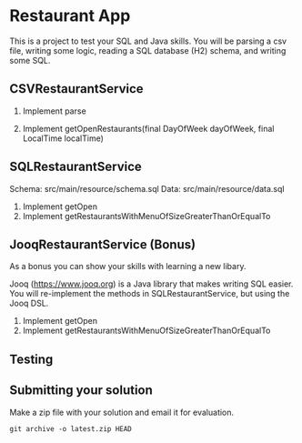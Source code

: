 # Restaurant App

This is a project to test your SQL and Java skills.  You will be parsing a csv file, writing some logic, reading a SQL database (H2) schema, and writing some SQL.


## CSVRestaurantService


1. Implement parse

2. Implement getOpenRestaurants(final DayOfWeek dayOfWeek, final LocalTime localTime)


## SQLRestaurantService

Schema: src/main/resource/schema.sql
Data:   src/main/resource/data.sql

1. Implement getOpen
2. Implement getRestaurantsWithMenuOfSizeGreaterThanOrEqualTo

## JooqRestaurantService (Bonus)

As a bonus you can show your skills with learning a new libary.

Jooq (https://www.jooq.org) is a Java library that makes writing SQL easier.
You will re-implement the methods in SQLRestaurantService, but using the Jooq DSL.

1. Implement getOpen
2. Implement getRestaurantsWithMenuOfSizeGreaterThanOrEqualTo

## Testing



## Submitting your solution

Make a zip file with your solution and email it for evaluation.

```
git archive -o latest.zip HEAD
```

